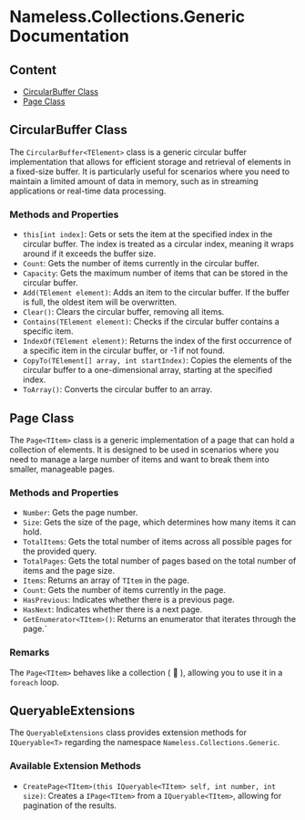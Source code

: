 # Nameless.Collections.Generic Documentation

## Content
- [CircularBuffer Class](#circularbuffer-class)
- [Page Class](#page-class)

<a id="circularbuffer-class"></a>
## CircularBuffer Class

The `CircularBuffer<TElement>` class is a generic circular buffer implementation that allows for efficient storage and retrieval of elements in a fixed-size buffer. It is particularly useful for scenarios where you need to maintain a limited amount of data in memory, such as in streaming applications or real-time data processing.

### Methods and Properties

- `this[int index]`: Gets or sets the item at the specified index in the circular buffer. The index is treated as a circular index, meaning it wraps around if it exceeds the buffer size.
- `Count`: Gets the number of items currently in the circular buffer.
- `Capacity`: Gets the maximum number of items that can be stored in the circular buffer.
- `Add(TElement element)`: Adds an item to the circular buffer. If the buffer is full, the oldest item will be overwritten.
- `Clear()`: Clears the circular buffer, removing all items.
- `Contains(TElement element)`: Checks if the circular buffer contains a specific item.
- `IndexOf(TElement element)`: Returns the index of the first occurrence of a specific item in the circular buffer, or -1 if not found.
- `CopyTo(TElement[] array, int startIndex)`: Copies the elements of the circular buffer to a one-dimensional array, starting at the specified index.
- `ToArray()`: Converts the circular buffer to an array.

<a id="page-class"></a>
## Page Class

The `Page<TItem>` class is a generic implementation of a page that can hold a collection of elements. It is designed to be used in scenarios where you need to manage a large number of items and want to break them into smaller, manageable pages.

### Methods and Properties

- `Number`: Gets the page number.
- `Size`: Gets the size of the page, which determines how many items it can hold.
- `TotalItems`: Gets the total number of items across all possible pages for the provided query.
- `TotalPages`: Gets the total number of pages based on the total number of items and the page size.
- `Items`: Returns an array of `TItem` in the page.
- `Count`: Gets the number of items currently in the page.
- `HasPrevious`: Indicates whether there is a previous page.
- `HasNext`: Indicates whether there is a next page.
- `GetEnumerator<TItem>()`: Returns an enumerator that iterates through the page.`

### Remarks

The `Page<TItem>` behaves like a collection ( :duck: ), allowing you to use it in a `foreach` loop.

## QueryableExtensions

The `QueryableExtensions` class provides extension methods for `IQueryable<T>` regarding the namespace `Nameless.Collections.Generic`.

### Available Extension Methods

- `CreatePage<TItem>(this IQueryable<TItem> self, int number, int size)`: Creates a `IPage<TItem>` from a `IQueryable<TItem>`, allowing for pagination of the results.